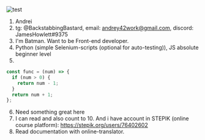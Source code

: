 <!-- ![photo](X:/documents/RsShcoolStage0/CV1Markdown/rsschool-cv/images/photo_2019.jpg) -->
![test](/images/photo_2019.jpg)
1. Andrei 
2. tg: @BackstabbingBastard, email: andrey42work@gmail.com, discord: JamesHowlett#9375
3. I'm Batman. Want to be Front-end developer.
4. Python (simple Selenium-scripts (optional for auto-testing)), JS absolute beginner level  
5. 
```javascript
const func = (num) => {
  if (num > 0) {
    return num - 1;
  }
  return num + 1;
};
``` 
6. Need something great here
7. I can read and also count to 10. And i have account in STEPIK (online course platform): https://stepik.org/users/76402602
8. Read documentation with online-translator.